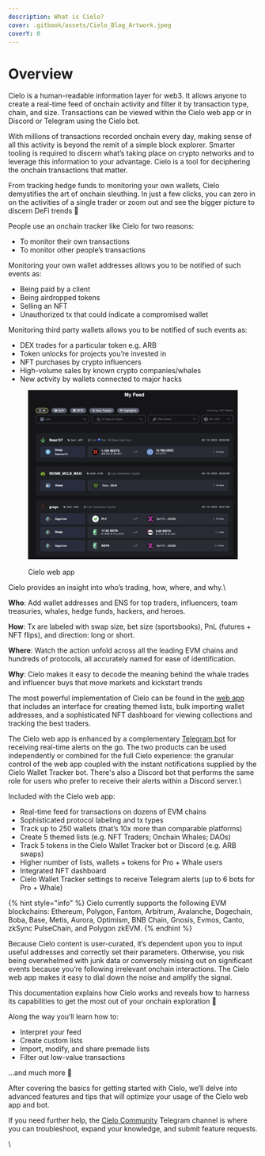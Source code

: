 ```yaml
---
description: What is Cielo?
cover: .gitbook/assets/Cielo_Blog_Artwork.jpeg
coverY: 0
---
```


# Overview

Cielo is a human-readable information layer for web3. It allows anyone to create a real-time feed of onchain activity and filter it by transaction type, chain, and size. Transactions can be viewed within the Cielo web app or in Discord or Telegram using the Cielo bot.

With millions of transactions recorded onchain every day, making sense of all this activity is beyond the remit of a simple block explorer. Smarter tooling is required to discern what’s taking place on crypto networks and to leverage this information to your advantage. Cielo is a tool for deciphering the onchain transactions that matter.

From tracking hedge funds to monitoring your own wallets, Cielo demystifies the art of onchain sleuthing. In just a few clicks, you can zero in on the activities of a single trader or zoom out and see the bigger picture to discern DeFi trends 🔎

People use an onchain tracker like Cielo for two reasons:

* To monitor their own transactions
* To monitor other people’s transactions

Monitoring your own wallet addresses allows you to be notified of such events as:

* Being paid by a client
* Being airdropped tokens
* Selling an NFT
* Unauthorized tx that could indicate a compromised wallet

Monitoring third party wallets allows you to be notified of such events as:

* DEX trades for a particular token e.g. ARB
* Token unlocks for projects you’re invested in
* NFT purchases by crypto influencers
* High-volume sales by known crypto companies/whales
* New activity by wallets connected to major hacks

<figure><img src=".gitbook/assets/Screenshot 2023-08-16 at 08.58.49.png" alt=""><figcaption><p>Cielo web app</p></figcaption></figure>

Cielo provides an insight into who’s trading, how, where, and why.\


**Who**: Add wallet addresses and ENS for top traders, influencers, team treasuries, whales, hedge funds, hackers, and heroes.

**How**: Tx are labeled with swap size, bet size (sportsbooks), PnL (futures + NFT flips), and direction: long or short.

**Where**: Watch the action unfold across all the leading EVM chains and hundreds of protocols, all accurately named for ease of identification.

**Why**: Cielo makes it easy to decode the meaning behind the whale trades and influencer buys that move markets and kickstart trends

The most powerful implementation of Cielo can be found in the [web app](https://app.cielo.finance) that includes an interface for creating themed lists, bulk importing wallet addresses, and a sophisticated NFT dashboard for viewing collections and tracking the best traders.

The Cielo web app is enhanced by a complementary [Telegram bot](https://t.me/EVMTrackerbot) for receiving real-time alerts on the go. The two products can be used independently or combined for the full Cielo experience: the granular control of the web app coupled with the instant notifications supplied by the Cielo Wallet Tracker bot. There's also a Discord bot that performs the same role for users who prefer to receive their alerts within a Discord server.\


Included with the Cielo web app:

* Real-time feed for transactions on dozens of EVM chains
* Sophisticated protocol labeling and tx types
* Track up to 250 wallets (that’s 10x more than comparable platforms)
* Create 5 themed lists (e.g. NFT Traders; Onchain Whales; DAOs)
* Track 5 tokens in the Cielo Wallet Tracker bot or Discord (e.g. ARB swaps)
* Higher number of lists, wallets + tokens for Pro + Whale users
* Integrated NFT dashboard
* Cielo Wallet Tracker settings to receive Telegram alerts (up to 6 bots for Pro + Whale)

{% hint style="info" %}
Cielo currently supports the following EVM blockchains: Ethereum, Polygon, Fantom, Arbitrum, Avalanche, Dogechain, Boba, Base, Metis, Aurora, Optimism, BNB Chain, Gnosis, Evmos, Canto, zkSync PulseChain, and Polygon zkEVM.
{% endhint %}

Because Cielo content is user-curated, it’s dependent upon you to input useful addresses and correctly set their parameters. Otherwise, you risk being overwhelmed with junk data or conversely missing out on significant events because you’re following irrelevant onchain interactions. The Cielo web app makes it easy to dial down the noise and amplify the signal.

This documentation explains how Cielo works and reveals how to harness its capabilities to get the most out of your onchain exploration 🧠

Along the way you’ll learn how to:

* Interpret your feed
* Create custom lists
* Import, modify, and share premade lists
* Filter out low-value transactions

…and much more 👏



After covering the basics for getting started with Cielo, we’ll delve into advanced features and tips that will optimize your usage of the Cielo web app and bot.

If you need further help, the [Cielo Community](https://t.me/cielocommunity) Telegram channel is where you can troubleshoot, expand your knowledge, and submit feature requests.

\
